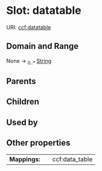 
# Slot: datatable



URI: [ccf:datatable](http://purl.org/ccf/datatable)


## Domain and Range

None &#8594;  <sub>0..\*</sub> [String](types/String.md)

## Parents


## Children


## Used by


## Other properties

|  |  |  |
| --- | --- | --- |
| **Mappings:** | | ccf:data_table |